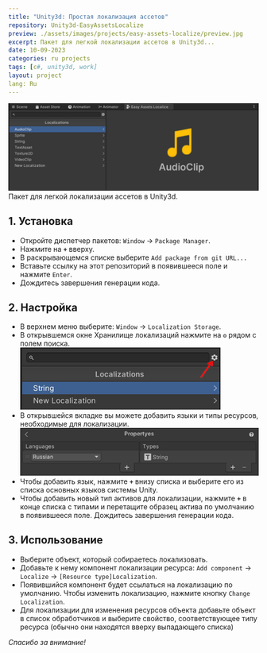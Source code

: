 ```yaml
---
title: "Unity3d: Простая локализация ассетов"
repository: Unity3d-EasyAssetsLocalize
preview: ./assets/images/projects/easy-assets-localize/preview.jpg
excerpt: Пакет для легкой локализации ассетов в Unity3d...
date: 10-09-2023
categories: ru projects
tags: [c#, unity3d, work]
layout: project
lang: Ru
---
```


![Pic. 1. View](/assets/images/projects/easy-assets-localize/view.jpg?raw=true "Pic. 1. View") 
Пакет для легкой локализации ассетов в Unity3d.

## 1. Установка

*   Откройте диспетчер пакетов: `Window` -> `Package Manager`.
*   Нажмите на __`+`__ вверху.
*   В раскрывающемся списке выберите `Add package from git URL...`
*   Вставьте ссылку на этот репозиторий в появившееся поле и нажмите `Enter`.
*   Дождитесь завершения генерации кода.

## 2. Настройка

* В верхнем меню выберите: `Window` -> `Localization Storage`.
* В открывшемся окне Хранилище локализаций нажмите на __`⚙`__ рядом с полем поиска.
![Pic. 2. Settings button](/assets/images/projects/easy-assets-localize/settings-button.jpg?raw=true "Pic. 2. Settings button") 
* В открывшейся вкладке вы можете добавить языки и типы ресурсов, необходимые для локализации.
![Pic. 3. Settings](/assets/images/projects/easy-assets-localize/settings.jpg?raw=true "Pic. 3. Settings") 
* Чтобы добавить язык, нажмите __`+`__ внизу списка и выберите его из списка основных языков системы Unity.
* Чтобы добавить новый тип активов для локализации, нажмите __`+`__ в конце списка с типами и перетащите образец актива по умолчанию в появившееся поле. Дождитесь завершения генерации кода.

## 3. Использование

* Выберите объект, который собираетесь локализовать.
* Добавьте к нему компонент локализации ресурса: `Add component` -> `Localize` -> `[Resource type]Localization`.
* Появившийся компонент будет ссылаться на локализацию по умолчанию. Чтобы изменить локализацию, нажмите кнопку `Change Localization`.
* Для локализации для изменения ресурсов объекта добавьте объект в список обработчиков и выберите свойство, соответствующее типу ресурса (обычно они находятся вверху выпадающего списка)

_Спасибо за внимание!_
